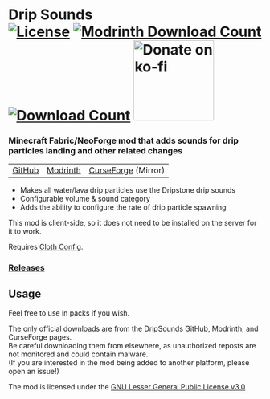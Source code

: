 <h1>Drip Sounds<br>
<!--   <a href="https://modrinth.com/mod/dripsounds"><img src="http://cf.way2muchnoise.eu/versions/%20For%20MC%20_448311_all(555-0C8E8E-fff-010101).svg" alt="Supported Versions"></a> -->
  <a href="https://github.com/PieKing1215/DripSounds/blob/master/COPYING"><img src="https://img.shields.io/github/license/PieKing1215/DripSounds?style=flat&color=0C8E8E" alt="License"></a>
  <a href="https://modrinth.com/mod/dripsounds"><img src="https://img.shields.io/modrinth/dt/T8MMXTpr?label=Modrinth downloads&logo=modrinth" alt="Modrinth Download Count"></a>
  <a href="https://www.curseforge.com/minecraft/mc-mods/dripsounds"><img src="http://cf.way2muchnoise.eu/full_448311_downloads(E04E14-555-fff-010101-1C1C1C).svg" alt="Download Count"></a>
  <a href="https://ko-fi.com/X8X34Y6MZ"><img src="https://ko-fi.com/img/githubbutton_sm.svg" alt="Donate on ko-fi" width="160px"></a>
</h1>

### Minecraft Fabric/NeoForge mod that adds sounds for drip particles landing and other related changes

<table>
<tr>
  <td><a href="https://github.com/PieKing1215/DripSounds">GitHub</a></td>
  <td><a href="https://modrinth.com/mod/dripsounds">Modrinth</a></td>
  <td><a href="https://www.curseforge.com/minecraft/mc-mods/dripsounds">CurseForge</a> (Mirror)</td>
</tr>
</table>

- Makes all water/lava drip particles use the Dripstone drip sounds
- Configurable volume & sound category
- Adds the ability to configure the rate of drip particle spawning

This mod is client-side, so it does not need to be installed on the server for it to work.

Requires [Cloth Config](https://modrinth.com/mod/cloth-config).

### [Releases](https://github.com/PieKing1215/DripSounds/releases)

## Usage

Feel free to use in packs if you wish.

The only official downloads are from the DripSounds GitHub, Modrinth, and CurseForge pages.<br>
Be careful downloading them from elsewhere, as unauthorized reposts are not monitored and could contain malware.<br>
(If you are interested in the mod being added to another platform, please open an issue!)

The mod is licensed under the [GNU Lesser General Public License v3.0](COPYING)
